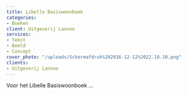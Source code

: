 ```yaml
---
title: Libelle Basiswoonboek
categories:
- Boeken
client: Uitgeverij Lannoo
services:
- Tekst
- Beeld
- Concept
cover_photo: "/uploads/Schermafdruk%202016-12-12%2022.10.10.png"
clients:
- Uitgeverij Lannoo
---
```


Voor het Libelle Basiswoonboek ...